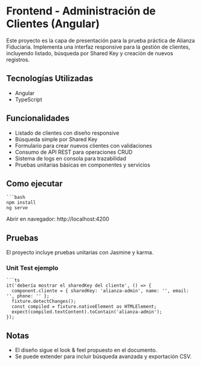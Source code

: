 # Frontend - Administración de Clientes (Angular)

Este proyecto es la capa de presentación para la prueba práctica de Alianza Fiduciaria. Implementa una interfaz responsive para la gestión de clientes, incluyendo listado, búsqueda por Shared Key y creación de nuevos registros.

##  Tecnologías Utilizadas
- Angular 
- TypeScript

##  Funcionalidades
- Listado de clientes con diseño responsive
- Búsqueda simple por Shared Key
- Formulario para crear nuevos clientes con validaciones
- Consumo de API REST para operaciones CRUD
- Sistema de logs en consola para trazabilidad
- Pruebas unitarias básicas en componentes y servicios

## Como ejecutar 
    ```bash
    npm install
    ng serve
Abrir en navegador: http://localhost:4200

## Pruebas

El proyecto incluye pruebas unitarias con Jasmine y karma.

### Unit Test ejemplo

    ```ts
    it('debería mostrar el sharedKey del cliente', () => {
      component.cliente = { sharedKey: 'alianza-admin', name: '', email: '', phone: '' };
      fixture.detectChanges();
      const compiled = fixture.nativeElement as HTMLElement;
      expect(compiled.textContent).toContain('alianza-admin');
    });


## Notas
- El diseño sigue el look & feel propuesto en el documento.
- Se puede extender para incluir búsqueda avanzada y exportación CSV.
